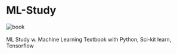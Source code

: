 # ML-Study
![book](http://image.kyobobook.co.kr/images/book/large/188/l4801165215188.jpg)
<br><br>
ML Study w. Machine Learning Textbook with Python, Sci-kit learn, Tensorflow 
